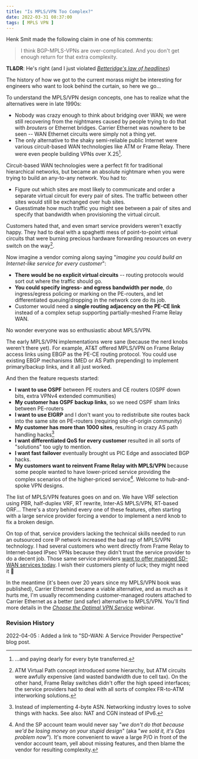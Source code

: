 ```yaml
---
title: "Is MPLS/VPN Too Complex?"
date: 2022-03-31 08:37:00
tags: [ MPLS VPN ]
---
```

Henk Smit made the following claim in one of his comments:

> I think BGP-MPLS-VPNs are over-complicated. And you don't get enough return for that extra complexity.

**TL&DR**: He's right (and I just violated *[Betteridge's law of headlines](https://en.wikipedia.org/wiki/Betteridge%27s_law_of_headlines)*)

The history of how we got to the current morass might be interesting for engineers who want to look behind the curtain, so here we go...
<!--more-->
To understand the MPLS/VPN design concepts, one has to realize what the alternatives were in late 1990s:

* Nobody was crazy enough to think about bridging over WAN; we were still recovering from the nightmares caused by people trying to do that with *brouters* or Ethernet bridges. Carrier Ethernet was nowhere to be seen -- WAN Ethernet circuits were simply not a thing yet.
* The only alternative to the shaky semi-reliable public Internet were various circuit-based WAN technologies like ATM or Frame Relay. There were even people building VPNs over X.25[^X25C].

[^X25C]: ...and paying dearly for every byte transferred.

Circuit-based WAN technologies were a perfect fit for traditional hierarchical networks, but became an absolute nightmare when you were trying to build an any-to-any network. You had to:

* Figure out which sites are most likely to communicate and order a separate virtual circuit for every pair of sites. The traffic between other sites would still be exchanged over hub sites.
* Guesstimate how much traffic you might see between a pair of sites and specify that bandwidth when provisioning the virtual circuit.

Customers hated that, and even smart service providers weren't exactly happy. They had to deal with a spaghetti mess of point-to-point virtual circuits that were burning precious hardware forwarding resources on every switch on the way[^ATMVP].

Now imagine a vendor coming along saying "_imagine you could build an Internet-like service for every customer_":

* **There would be no explicit virtual circuits** -- routing protocols would sort out where the traffic should go.
* **You could specify ingress- and egress bandwidth per node**, do ingress/egress policing or marking on the PE-routers, and let differentiated queuing/dropping in the network core do its job.
* Customer would need a **single routing adjacency on the PE-CE link** instead of a complex setup supporting partially-meshed Frame Relay WAN.

No wonder everyone was so enthusiastic about MPLS/VPN.

The early MPLS/VPN implementations were sane (because the nerd knobs weren't there yet). For example, AT&T offered MPLS/VPN on Frame Relay access links using EBGP as the PE-CE routing protocol. You could use existing EBGP mechanisms (MED or AS Path prepending) to implement primary/backup links, and it all just worked.

And then the feature requests started:

* **I want to use OSPF** between PE routers and CE routers (OSPF down bits, extra VPNv4 extended communities)
* **My customer has OSPF backup links**, so we need OSPF sham links between PE-routers
* **I want to use EIGRP** and I don't want you to redistribute site routes back into the same site on PE-routers (requiring site-of-origin community)
* **My customer has more than 1000 sites**, resulting in crazy AS path handling hacks[^4ASN]
* **I want differentiated QoS for every customer** resulted in all sorts of "solutions" too ugly to mention.
* **I want fast failover** eventually brought us PIC Edge and associated BGP hacks.
* **My customers want to reinvent Frame Relay with MPLS/VPN** because some people wanted to have lower-priced service providing the complex scenarios of the higher-priced service[^SAYNO]. Welcome to hub-and-spoke VPN designs.

The list of MPLS/VPN features goes on and on. We have VRF selection using PBR, half-duplex VRF, RT rewrite, Inter-AS MPLS/VPN, RT-based ORF... There's a story behind every one of these features, often starting with a large service provider forcing a vendor to implement a nerd knob to fix a broken design.

On top of that, service providers lacking the technical skills needed to run an outsourced core IP network increased the bad rap of MPLS/VPN technology. I had several customers who went directly from Frame Relay to Internet-based IPsec VPNs because they didn't trust the service provider to do a decent job. Those same service providers [want to offer managed SD-WAN services today](/2020/03/sdwan-service-provider-perspective.html). I wish their customers plenty of luck; they might need it 🥴

In the meantime (it's been over 20 years since my MPLS/VPN book was published), Carrier Ethernet became a viable alternative, and as much as it hurts me, I'm usually recommending customer-managed routers attached to Carrier Ethernet as a better (and safer) alternative to MPLS/VPN. You'll find more details in the _[Choose the Optimal VPN Service](https://www.ipspace.net/Choose_the_Optimal_VPN_Service)_ webinar.

[^ATMVP]: ATM Virtual Path concept introduced some hierarchy, but ATM circuits were awfully expensive (and wasted bandwidth due to cell tax). On the other hand, Frame Relay switches didn't offer the high speed interfaces; the service providers had to deal with all sorts of complex FR-to-ATM interworking solutions.

[^4ASN]: Instead of implementing 4-byte ASN. Networking industry loves to solve things with hacks. See also: NAT and CGN instead of IPv6.

[^SAYNO]: And the SP account team would never say "_we don't do that because we'd be losing money on your stupid design_" (aka "_we sold it, it's Ops problem now_"). It's more convenient to wave a large P/O in front of the vendor account team, yell about missing features, and then blame the vendor for resulting complexity.

### Revision History

2022-04-05
: Added a link to "SD-WAN: A Service Provider Perspective" blog post.
